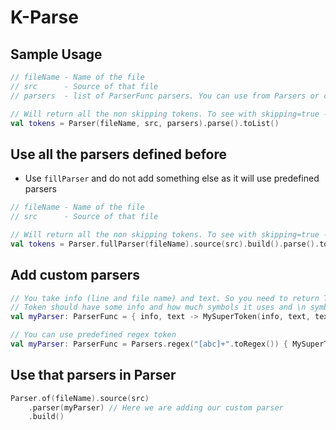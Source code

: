 # K-Parse

## Sample Usage
```kotlin
// fileName - Name of the file
// src      - Source of that file
// parsers  - list of ParserFunc parsers. You can use from Parsers or create your own

// Will return all the non skipping tokens. To see with skipping=true - use 
val tokens = Parser(fileName, src, parsers).parse().toList()
```

## Use all the parsers defined before
* Use `fillParser` and do not add something else as it will use predefined parsers
```kotlin
// fileName - Name of the file
// src      - Source of that file

// Will return all the non skipping tokens. To see with skipping=true - use 
val tokens = Parser.fullParser(fileName).source(src).build().parse().toList()
```

## Add custom parsers
```kotlin
// You take info (line and file name) and text. So you need to return Token.
// Token should have some info and how much symbols it uses and \n symbols as well
val myParser: ParserFunc = { info, text -> MySuperToken(info, text, text.length, 0) }

// You can use predefined regex token
val myParser: ParserFunc = Parsers.regex("[abc]+".toRegex()) { MySuperToken(it.info, it.value) }
```

## Use that parsers in Parser
```kotlin
Parser.of(fileName).source(src)
    .parser(myParser) // Here we are adding our custom parser
    .build()
```
